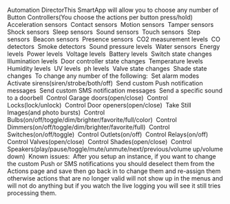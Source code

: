 Automation DirectorThis SmartApp will allow you to choose any number of  Button Controllers(You choose the actions per button press/hold)  Acceleration sensors  Contact sensors  Motion sensors  Tamper sensors  Shock sensors  Sleep sensors  Sound sensors  Touch sensors  Step sensors  Beacon sensors  Presence sensors  CO2 measurement levels  CO detectors  Smoke detectors  Sound pressure levels  Water sensors  Energy levels  Power levels  Voltage levels  Battery levels  Switch state changes  Illumination levels  Door controller state changes  Temperature levels  Humidity levels  UV levels  ph levels  Valve state changes  Shade state changes  To change any number of the following:  Set alarm modes  Activate sirens(siren/strobe/both/off)  Send custom Push notification messages  Send custom SMS notification messages  Send a specific sound to a doorbell  Control Garage doors(open/close)  Control Locks(lock/unlock)  Control Door openers(open/close)  Take Still Images(and photo bursts)  Control Bulbs(on/off/toggle/dim/brighter/favorite/full/color<Bulbs only>)  Control Dimmers(on/off/toggle/dim/brighter/favorite/full)  Control Switches(on/off/toggle)  Control Outlets(on/off)  Control Relays(on/off)  Control Valves(open/close)  Control Shades(open/close)  Control Speakers(play/pause/toggle/mute/unmute/next/previous/volume up/volume down)  Known issues:  After you setup an instance, if you want to change the custom Push or SMS notifications you should deselect them from the Actions page and save then go back in to change them and re-assign them otherwise actions that are no longer valid will not show up in the menus and will not do anything but if you watch the live logging you will see it still tries processing them.
